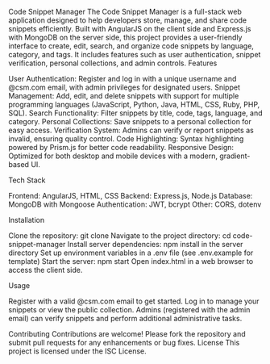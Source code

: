 Code Snippet Manager
The Code Snippet Manager is a full-stack web application designed to help developers store, manage, and share code snippets efficiently. Built with AngularJS on the client side and Express.js with MongoDB on the server side, this project provides a user-friendly interface to create, edit, search, and organize code snippets by language, category, and tags. It includes features such as user authentication, snippet verification, personal collections, and admin controls.
Features

User Authentication: Register and log in with a unique username and @csm.com email, with admin privileges for designated users.
Snippet Management: Add, edit, and delete snippets with support for multiple programming languages (JavaScript, Python, Java, HTML, CSS, Ruby, PHP, SQL).
Search Functionality: Filter snippets by title, code, tags, language, and category.
Personal Collections: Save snippets to a personal collection for easy access.
Verification System: Admins can verify or report snippets as invalid, ensuring quality control.
Code Highlighting: Syntax highlighting powered by Prism.js for better code readability.
Responsive Design: Optimized for both desktop and mobile devices with a modern, gradient-based UI.

Tech Stack

Frontend: AngularJS, HTML, CSS
Backend: Express.js, Node.js
Database: MongoDB with Mongoose
Authentication: JWT, bcrypt
Other: CORS, dotenv

Installation

Clone the repository: git clone <repository-url>
Navigate to the project directory: cd code-snippet-manager
Install server dependencies: npm install in the server directory
Set up environment variables in a .env file (see .env.example for template)
Start the server: npm start
Open index.html in a web browser to access the client side.

Usage

Register with a valid @csm.com email to get started.
Log in to manage your snippets or view the public collection.
Admins (registered with the admin email) can verify snippets and perform additional administrative tasks.

Contributing
Contributions are welcome! Please fork the repository and submit pull requests for any enhancements or bug fixes.
License
This project is licensed under the ISC License.

 
